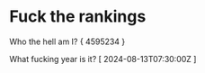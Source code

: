 # Fuck the rankings

Who the hell am I?
{ 4595234 }

What fucking year is it?
[ 2024-08-13T07:30:00Z ]
